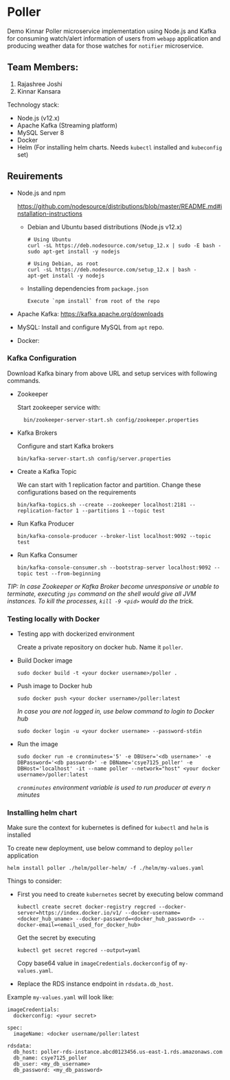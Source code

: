 # Poller

Demo Kinnar
Poller microservice implementation using Node.js and Kafka for consuming watch/alert information of users from `webapp` application and producing weather data for those watches for `notifier` microservice.

## Team Members:
1. Rajashree Joshi
1. Kinnar Kansara

Technology stack:
- Node.js (v12.x)
- Apache Kafka (Streaming platform)
- MySQL Server 8
- Docker
- Helm (For installing helm charts. Needs `kubectl` installed and `kubeconfig` set)


## Reuirements

- Node.js and npm

    https://github.com/nodesource/distributions/blob/master/README.md#installation-instructions

    - Debian and Ubuntu based distributions (Node.js v12.x)
        ```$xslt
        # Using Ubuntu
        curl -sL https://deb.nodesource.com/setup_12.x | sudo -E bash -
        sudo apt-get install -y nodejs

        # Using Debian, as root
        curl -sL https://deb.nodesource.com/setup_12.x | bash -
        apt-get install -y nodejs
        ```

    - Installing dependencies from `package.json`
        ```
        Execute `npm install` from root of the repo
        ```

- Apache Kafka: https://kafka.apache.org/downloads

- MySQL: Install and configure MySQL from `apt` repo.

- Docker: 


### Kafka Configuration

Download Kafka binary from above URL and setup services with following commands.

- Zookeeper
    
    Start zookeeper service with:
        
        bin/zookeeper-server-start.sh config/zookeeper.properties

- Kafka Brokers

    Configure and start Kafka brokers
    ```
    bin/kafka-server-start.sh config/server.properties
    ```

- Create a Kafka Topic

    We can start with 1 replication factor and partition. Change these configurations based on the requirements
    ```
    bin/kafka-topics.sh --create --zookeeper localhost:2181 --replication-factor 1 --partitions 1 --topic test
    ```

- Run Kafka Producer
    ```
    bin/kafka-console-producer --broker-list localhost:9092 --topic test
    ```

- Run Kafka Consumer
    ```
    bin/kafka-console-consumer.sh --bootstrap-server localhost:9092 --topic test --from-beginning
    ```

*TIP: In case Zookeeper or Kafka Broker become unresponsive or unable to terminate, executing `jps` command on the shell would give all JVM instances. To kill the processes, `kill -9 <pid>` would do the trick.*


### Testing locally with Docker

- Testing app with dockerized environment

    Create a private repository on docker hub. Name it `poller`.

- Build Docker image
    ```
    sudo docker build -t <your docker username>/poller .
    ```

- Push image to Docker hub
    ```
    sudo docker push <your docker username>/poller:latest
    ```
    *In case you are not logged in, use below command to login to Docker hub*
    ```
    sudo docker login -u <your docker username> --password-stdin
    ```

- Run the image
    ```
    sudo docker run -e cronminutes='5' -e DBUser='<db username>' -e DBPassword='<db password>' -e DBName='csye7125_poller' -e DBHost='localhost' -it --name poller --network="host" <your docker username>/poller:latest
    ```
    *`cronminutes` environment variable is used to run producer at every n minutes*
    

### Installing helm chart

Make sure the context for kubernetes is defined for `kubectl` and `helm` is installed

To create new deployment, use below command to deploy `poller` application
```
helm install poller ./helm/poller-helm/ -f ./helm/my-values.yaml
```
Things to consider:
- First you need to create `kubernetes` secret by executing below command
    ```    
    kubectl create secret docker-registry regcred --docker-server=https://index.docker.io/v1/ --docker-username=<docker_hub_uname> --docker-password=<docker_hub_password> --docker-email=<email_used_for_docker_hub>
    ```
    Get the secret by executing
    ```
    kubectl get secret regcred --output=yaml
    ```
    Copy base64 value in `imageCredentials.dockerconfig` of `my-values.yaml`.

- Replace the RDS instance endpoint in `rdsdata.db_host`.


Example `my-values.yaml` will look like:
    
    imageCredentials:
      dockerconfig: <your secret>

    spec:
      imageName: <docker username/poller:latest

    rdsdata:
      db_host: poller-rds-instance.abcd0123456.us-east-1.rds.amazonaws.com
      db_name: csye7125_poller
      db_user: <my_db_username>
      db_password: <my_db_password>
